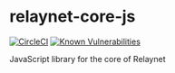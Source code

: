 # relaynet-core-js

[![CircleCI](https://circleci.com/gh/relaycorp/relaynet-core-js.svg?style=svg)](https://circleci.com/gh/relaycorp/relaynet-core-js)
[![Known Vulnerabilities](https://snyk.io//test/github/relaycorp/relaynet-core-js/badge.svg?targetFile=package.json)](https://snyk.io//test/github/relaycorp/relaynet-core-js?targetFile=package.json)

JavaScript library for the core of Relaynet
